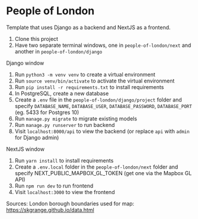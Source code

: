 # People of London

Template that uses Django as a backend and NextJS as a frontend.

1. Clone this project
2. Have two separate terminal windows, one in `people-of-london/next` and another in `people-of-london/django`

Django window

1. Run `python3 -m venv venv` to create a virtual environment
2. Run `source venv/bin/activate` to activate the virtual environment
3. Run `pip install -r requirements.txt` to install requirements
4. In PostgreSQL, create a new database
5. Create a `.env` file in the `people-of-london/django/project` folder and specify `DATABASE_NAME`, `DATABASE_USER`, `DATABASE_PASSWORD`, `DATABASE_PORT` (eg. 5433 for Postgres 10)
6. Run `manage.py migrate` to migrate existing models
7. Run `manage.py runserver` to run backend
8. Visit `localhost:8000/api` to view the backend (or replace `api` with `admin` for Django admin)

NextJS window

1. Run `yarn install` to install requirements
2. Create a `.env.local` folder in the `people-of-london/next` folder and specify NEXT_PUBLIC_MAPBOX_GL_TOKEN (get one via the Mapbox GL API)
3. Run `npm run dev` to run frontend
4. Visit `localhost:3000` to view the frontend

Sources:
London borough boundaries used for map: https://skgrange.github.io/data.html

